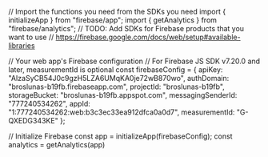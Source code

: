 // Import the functions you need from the SDKs you need
import { initializeApp } from "firebase/app";
import { getAnalytics } from "firebase/analytics";
// TODO: Add SDKs for Firebase products that you want to use
// https://firebase.google.com/docs/web/setup#available-libraries

// Your web app's Firebase configuration
// For Firebase JS SDK v7.20.0 and later, measurementId is optional
const firebaseConfig = {
  apiKey: "AIzaSyCB54J0c9gzH5LZA6UMqKA0je72wB870wo",
  authDomain: "broslunas-b19fb.firebaseapp.com",
  projectId: "broslunas-b19fb",
  storageBucket: "broslunas-b19fb.appspot.com",
  messagingSenderId: "777240534262",
  appId: "1:777240534262:web:b3c3ec33ea912dfca0a0d7",
  measurementId: "G-QXEDG343KE"
};

// Initialize Firebase
const app = initializeApp(firebaseConfig);
const analytics = getAnalytics(app)